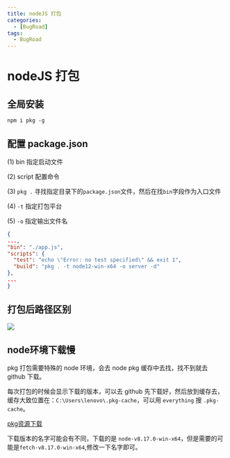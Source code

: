 ```yaml
---
title: nodeJS 打包
categories:
  - [BugRoad]
tags: 
  - BugRoad
---
```


# nodeJS 打包

## 全局安装

`npm i pkg -g`

## 配置 package.json

(1) bin 指定启动文件

(2) script 配置命令

(3) `pkg .` 寻找指定目录下的`package.json`文件，然后在找`bin`字段作为入口文件

(4) `-t` 指定打包平台

(5) `-o` 指定输出文件名

```json
{
...,
"bin": "./app.js",
"scripts": {
  "test": "echo \"Error: no test specified\" && exit 1",
  "build": "pkg . -t node12-win-x64 -o server -d"
},
...
}
```

## 打包后路径区别

![](https://s2.loli.net/2023/04/01/odRy1kBJiPm4zGZ.png)

## node环境下载慢

pkg 打包需要特殊的 node 环境，会去 node pkg 缓存中去找，找不到就去 github 下载。

每次打包的时候会显示下载的版本，可以去 github 先下载好，然后放到缓存去，缓存大致位置在：`C:\Users\lenovo\.pkg-cache`，可以用 `everything` 搜 `.pkg-cache`。

[pkg资源下载](https://github.com/vercel/pkg-fetch/releases)

下载版本的名字可能会有不同，下载的是 `node-v8.17.0-win-x64`，但是需要的可能是`fetch-v8.17.0-win-x64`,修改一下名字即可。